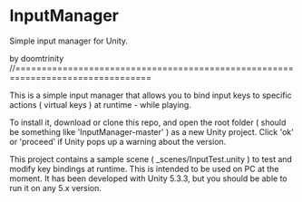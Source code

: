 # InputManager
Simple input manager for Unity.

by doomtrinity
//================================================================================

This is a simple input manager that allows you to bind input keys to specific actions ( virtual keys ) at runtime - while playing.

To install it, download or clone this repo, and open the root folder ( should be something like 'InputManager-master' ) as a new Unity project. Click 'ok' or 'proceed' if Unity pops up a warning about the version.

This project contains a sample scene ( _scenes/InputTest.unity ) to test and modify key bindings at runtime. This is intended to be used on PC at the moment. It has been developed with Unity 5.3.3, but you should be able to run it on any 5.x version.
